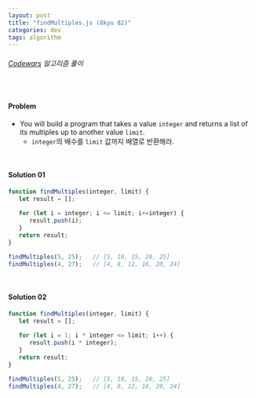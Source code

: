 ```yaml
---
layout: post
title: "findMultiples.js (8kyu 82)"
categories: dev
tags: algorithm
---
```


###### [Codewars](https://www.codewars.com) 알고리즘 풀이

<br>

#### Problem

- You will build a program that takes a value `integer` and returns a list of its multiples up to another value `limit`.
  - `integer`의 배수를 `limit` 값까지 배열로 반환해라.

<br>

#### Solution 01

```js
function findMultiples(integer, limit) {
   let result = [];
   
   for (let i = integer; i <= limit; i+=integer) {
      result.push(i);
   }
   return result;
}

findMultiples(5, 25);	// [5, 10, 15, 20, 25]
findMultiples(4, 27);	// [4, 8, 12, 16, 20, 24]
```

<br>

#### Solution 02

```js
function findMultiples(integer, limit) {
   let result = [];
   
   for (let i = 1; i * integer <= limit; i++) {
      result.push(i * integer);
   }
   return result;
}

findMultiples(5, 25);	// [5, 10, 15, 20, 25]
findMultiples(4, 27);	// [4, 8, 12, 16, 20, 24]
```

<br>